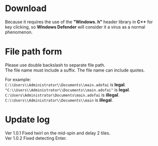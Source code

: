 # Download
Because it requires the use of the **"Windows. h"** header library in **C++** for key clicking, so **Windows Defender** will consider it a virus as a normal phenomenon.
# File path form
Please use double backslash to separate file path.  
The file name must include a suffix.
The file name can include quotes.

For example:  
  `C:\\Users\\Administrator\\Documents\\main.adofai` is **legal**.  
  `"C:\\Users\\Administrator\\Documents\\main.adofai"` is **legal**.  
  `C:\Users\Administrator\Documents\main.adofai` is **illegal**.  
  `C:\\Users\\Administrator\\Documents\\main` is **illegal**.
# Update log
Ver 1.0.1 Fixed twirl on the mid-spin and delay 2 tiles.  
Ver 1.0.2 Fixed detecting Enter.
